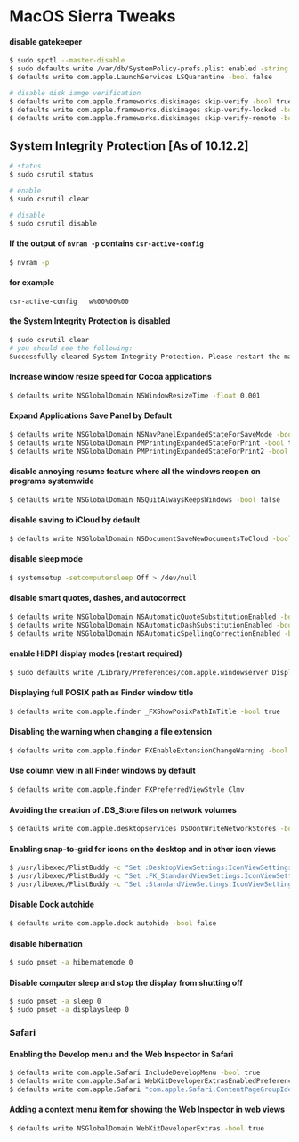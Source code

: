 # MacOS Sierra Tweaks


#### disable gatekeeper
```sh
$ sudo spctl --master-disable
$ sudo defaults write /var/db/SystemPolicy-prefs.plist enabled -string no
$ defaults write com.apple.LaunchServices LSQuarantine -bool false

# disable disk iamge verification
$ defaults write com.apple.frameworks.diskimages skip-verify -bool true
$ defaults write com.apple.frameworks.diskimages skip-verify-locked -bool true
$ defaults write com.apple.frameworks.diskimages skip-verify-remote -bool true
```

## System Integrity Protection [As of 10.12.2]

```sh
# status
$ sudo csrutil status
```

```sh
# enable
$ sudo csrutil clear
```

```sh
# disable
$ sudo csrutil disable
```

#### If the output of `nvram -p` contains `csr-active-config`
```sh
$ nvram -p
```
#### for example
`csr-active-config   w%00%00%00`
#### the System Integrity Protection is disabled

```sh
$ sudo csrutil clear
# you should see the following:
Successfully cleared System Integrity Protection. Please restart the machine for the changes to take effect.
```

#### Increase window resize speed for Cocoa applications
```sh
$ defaults write NSGlobalDomain NSWindowResizeTime -float 0.001
```

#### Expand Applications Save Panel by Default
```sh
$ defaults write NSGlobalDomain NSNavPanelExpandedStateForSaveMode -bool true
$ defaults write NSGlobalDomain PMPrintingExpandedStateForPrint -bool true
$ defaults write NSGlobalDomain PMPrintingExpandedStateForPrint2 -bool true
```

#### disable annoying resume feature where all the windows reopen on programs systemwide
```sh
$ defaults write NSGlobalDomain NSQuitAlwaysKeepsWindows -bool false
```

#### disable saving to iCloud by default
```sh
$ defaults write NSGlobalDomain NSDocumentSaveNewDocumentsToCloud -bool false
```

#### disable sleep mode
```sh
$ systemsetup -setcomputersleep Off > /dev/null
```

#### disable smart quotes, dashes, and autocorrect
```sh
$ defaults write NSGlobalDomain NSAutomaticQuoteSubstitutionEnabled -bool false
$ defaults write NSGlobalDomain NSAutomaticDashSubstitutionEnabled -bool false
$ defaults write NSGlobalDomain NSAutomaticSpellingCorrectionEnabled -bool false
```

#### enable HiDPI display modes (restart required)
```sh
$ sudo defaults write /Library/Preferences/com.apple.windowserver DisplayResolutionEnabled -bool true
```

#### Displaying full POSIX path as Finder window title
```sh
$ defaults write com.apple.finder _FXShowPosixPathInTitle -bool true
```

#### Disabling the warning when changing a file extension
```sh
$ defaults write com.apple.finder FXEnableExtensionChangeWarning -bool false
```

#### Use column view in all Finder windows by default
```sh
$ defaults write com.apple.finder FXPreferredViewStyle Clmv
```

#### Avoiding the creation of .DS_Store files on network volumes
```sh
$ defaults write com.apple.desktopservices DSDontWriteNetworkStores -bool true
```

#### Enabling snap-to-grid for icons on the desktop and in other icon views
```sh
$ /usr/libexec/PlistBuddy -c "Set :DesktopViewSettings:IconViewSettings:arrangeBy grid" ~/Library/Preferences/com.apple.finder.plist
$ /usr/libexec/PlistBuddy -c "Set :FK_StandardViewSettings:IconViewSettings:arrangeBy grid" ~/Library/Preferences/com.apple.finder.plist
$ /usr/libexec/PlistBuddy -c "Set :StandardViewSettings:IconViewSettings:arrangeBy grid" ~/Library/Preferences/com.apple.finder.plist
```

#### Disable Dock autohide
```sh
$ defaults write com.apple.dock autohide -bool false
```

#### disable hibernation
```sh
$ sudo pmset -a hibernatemode 0
```

#### Disable computer sleep and stop the display from shutting off
```sh
$ sudo pmset -a sleep 0
$ sudo pmset -a displaysleep 0
```

### Safari

#### Enabling the Develop menu and the Web Inspector in Safari
```sh
$ defaults write com.apple.Safari IncludeDevelopMenu -bool true
$ defaults write com.apple.Safari WebKitDeveloperExtrasEnabledPreferenceKey -bool true
$ defaults write com.apple.Safari "com.apple.Safari.ContentPageGroupIdentifier.WebKit2DeveloperExtrasEnabled" -bool true
```

#### Adding a context menu item for showing the Web Inspector in web views
```sh
$ defaults write NSGlobalDomain WebKitDeveloperExtras -bool true
```